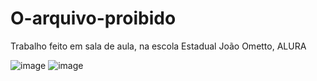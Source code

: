 # O-arquivo-proibido
Trabalho feito em sala de aula, na escola Estadual João Ometto, ALURA

![image](https://github.com/user-attachments/assets/ad77344a-a9c9-46f3-88e7-7a0f7d497fe5)
![image](https://github.com/user-attachments/assets/2a095577-ca72-402f-a9c8-f1c6a802b2da)

